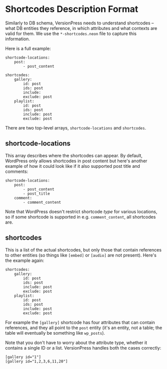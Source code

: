 # Shortcodes Description Format

Similarly to DB schema, VersionPress needs to understand shortcodes – what DB entities they reference, in which attributes and what contexts are valid for them. We use the `*-shortcodes.neon` file to capture this information.

Here is a full example:

    shortcode-locations:
        post:
            - post_content

    shortcodes:
        gallery:
            id: post
            ids: post
            include:
            exclude: post
        playlist:
            id: post
            ids: post
            include: post
            exclude: post


There are two top-level arrays, `shortcode-locations` and `shortcodes`.


## shortcode-locations

This array describes where the shortcodes can appear. By default, WordPress only allows shortcodes in post content but here's another example of how it could look like if it also supported post title and comments:

    shortcode-locations:
        post:
            - post_content
            - post_title
        comment:
            - comment_content

Note that WordPress doesn't restrict shortcode *type* for various locations, so if some shortcode is supported in e.g. `comment_content`, all shortcodes are.


## shortcodes

This is a list of the actual shortcodes, but only those that contain references to other entities (so things like `[embed]` or `[audio]` are not present). Here's the example again:

    shortcodes:
        gallery:
            id: post
            ids: post
            include: post
            exclude: post
        playlist:
            id: post
            ids: post
            include: post
            exclude: post

For example the `[gallery]` shortcode has four attributes that can contain references, and they all point to the `post` entity (it's an entity, not a table; the table will eventually be something like `wp_posts`).

Note that you don't have to worry about the attribute type, whether it contains a single ID or a list. VersionPress handles both the cases correctly:

    [gallery id="1"]
    [gallery id="1,2,3,6,11,20"]

